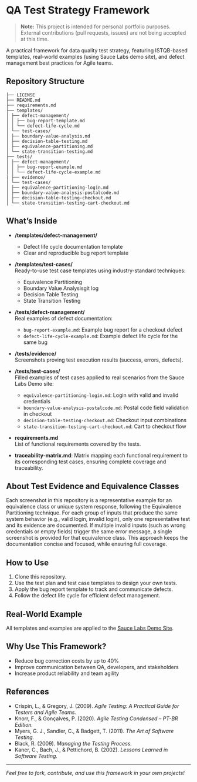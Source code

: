# QA Test Strategy Framework

> **Note:** This project is intended for personal portfolio purposes. External contributions (pull requests, issues) are not being accepted at this time.

A practical framework for data quality test strategy, featuring ISTQB-based templates, real-world examples (using Sauce Labs demo site), and defect management best practices for Agile teams.

## Repository Structure

```
├── LICENSE
├── README.md
├── requirements.md
├── templates/
│ ├── defect-management/
│ │ ├── bug-report-template.md
│ │ └── defect-life-cycle.md
│ └── test-cases/
│ ├── boundary-value-analysis.md
│ ├── decision-table-testing.md
│ ├── equivalence-partitioning.md
│ └── state-transition-testing.md
├── tests/
│ ├── defect-management/
│ │ ├── bug-report-example.md
│ │ └── defect-life-cycle-example.md
| ├── evidence/
│ └── test-cases/
│ ├── equivalence-partitioning-login.md
│ ├── boundary-value-analysis-postalcode.md
│ ├── decision-table-testing-checkout.md
│ └── state-transition-testing-cart-checkout.md
```

## What’s Inside

- **/templates/defect-management/**  
  - Defect life cycle documentation template
  - Clear and reproducible bug report template

- **/templates/test-cases/**  
  Ready-to-use test case templates using industry-standard techniques:
  - Equivalence Partitioning
  - Boundary Value Analysisgit log
  - Decision Table Testing
  - State Transition Testing

- **/tests/defect-management/**  
  Real examples of defect documentation:
  - `bug-report-example.md`: Example bug report for a checkout defect
  - `defect-life-cycle-example.md`: Example defect life cycle for the same bug

- **/tests/evidence/**  
  Screenshots proving test execution results (success, errors, defects).

- **/tests/test-cases/**  
  Filled examples of test cases applied to real scenarios from the Sauce Labs Demo site:
  - `equivalence-partitioning-login.md`: Login with valid and invalid credentials
  - `boundary-value-analysis-postalcode.md`: Postal code field validation in checkout
  - `decision-table-testing-checkout.md`: Checkout input combinations
  - `state-transition-testing-cart-checkout.md`: Cart to checkout flow

- **requirements.md**  
  List of functional requirements covered by the tests.

- **traceability-matrix.md**:
   Matrix mapping each functional requirement to its corresponding test cases, ensuring complete coverage and traceability.

## About Test Evidence and Equivalence Classes

Each screenshot in this repository is a representative example for an equivalence class or unique system response, following the Equivalence Partitioning technique. For each group of inputs that produce the same system behavior (e.g., valid login, invalid login), only one representative test and its evidence are documented. If multiple invalid inputs (such as wrong credentials or empty fields) trigger the same error message, a single screenshot is provided for that equivalence class. This approach keeps the documentation concise and focused, while ensuring full coverage.

## How to Use

1. Clone this repository.
2. Use the test plan and test case templates to design your own tests.
3. Apply the bug report template to track and communicate defects.
4. Follow the defect life cycle for efficient defect management.

## Real-World Example

All templates and examples are applied to the [Sauce Labs Demo Site](https://www.saucedemo.com/).

## Why Use This Framework?

- Reduce bug correction costs by up to 40%
- Improve communication between QA, developers, and stakeholders
- Increase product reliability and team agility

## References

- Crispin, L., & Gregory, J. (2009). *Agile Testing: A Practical Guide for Testers and Agile Teams.*
- Knorr, F., & Gonçalves, P. (2020). *Agile Testing Condensed – PT-BR Edition.*
- Myers, G. J., Sandler, C., & Badgett, T. (2011). *The Art of Software Testing.*
- Black, R. (2009). *Managing the Testing Process.*
- Kaner, C., Bach, J., & Pettichord, B. (2002). *Lessons Learned in Software Testing.*

---

*Feel free to fork, contribute, and use this framework in your own projects!*